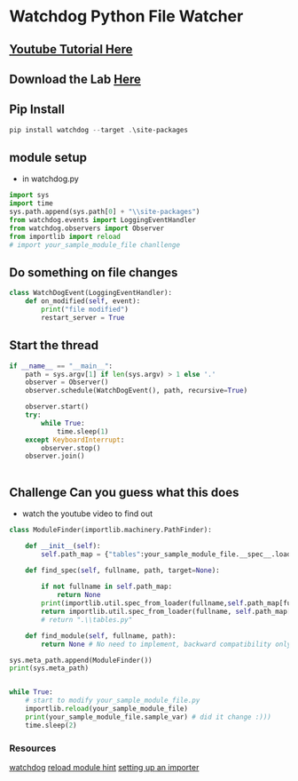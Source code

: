 # Watchdog Python File Watcher

## [Youtube Tutorial Here](https://youtu.be/ouGI2_p0Bfo)
## Download the Lab [Here](https://downgit.github.io/#/home?url=https://github.com/codequickie123/custom_vids/tree/master/watchdog_python_file_watcher)
## Pip Install
```ps1
pip install watchdog --target .\site-packages
```

## module setup
* in watchdog.py
```py
import sys
import time
sys.path.append(sys.path[0] + "\\site-packages")
from watchdog.events import LoggingEventHandler
from watchdog.observers import Observer
from importlib import reload
# import your_sample_module_file chanllenge
```

## Do something on file changes
```py
class WatchDogEvent(LoggingEventHandler):
    def on_modified(self, event):
        print("file modified")
        restart_server = True   
```

## Start the thread 
```py
if __name__ == "__main__":
    path = sys.argv[1] if len(sys.argv) > 1 else '.'
    observer = Observer()
    observer.schedule(WatchDogEvent(), path, recursive=True)

    observer.start()
    try:
        while True:         
            time.sleep(1)
    except KeyboardInterrupt:
        observer.stop()
    observer.join()
       
```

## Challenge Can you guess what this does
* watch the youtube video to find out
```py
class ModuleFinder(importlib.machinery.PathFinder):

    def __init__(self):
        self.path_map = {"tables":your_sample_module_file.__spec__.loader}

    def find_spec(self, fullname, path, target=None):
        
        if not fullname in self.path_map:
            return None
        print(importlib.util.spec_from_loader(fullname,self.path_map[fullname] ))
        return importlib.util.spec_from_loader(fullname, self.path_map[fullname])
        # return ".\\tables.py"

    def find_module(self, fullname, path):
        return None # No need to implement, backward compatibility only

sys.meta_path.append(ModuleFinder())
print(sys.meta_path)


while True:
	# start to modify your_sample_module_file.py
	importlib.reload(your_sample_module_file)
	print(your_sample_module_file.sample_var) # did it change :)))
	time.sleep(2)
```


### Resources

[watchdog](https://pypi.org/project/watchdog/)
[reload module hint](https://stackoverflow.com/questions/19009932/import-arbitrary-python-source-file-python-3-3)
[setting up an importer](https://docs.python.org/3/library/importlib.html#setting-up-an-importer)
